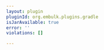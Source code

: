 ```yaml
---
layout: plugin
pluginId: org.embulk.plugins.gradle
isJarAvailable: true
error: ''
violations: []

---
```


